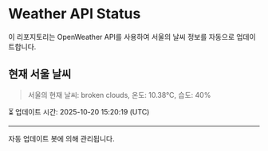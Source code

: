 
# Weather API Status

이 리포지토리는 OpenWeather API를 사용하여 서울의 날씨 정보를 자동으로 업데이트합니다.

## 현재 서울 날씨
> 서울의 현재 날씨: broken clouds, 온도: 10.38°C, 습도: 40%

⏳ 업데이트 시간: 2025-10-20 15:20:19 (UTC)

---
자동 업데이트 봇에 의해 관리됩니다.
